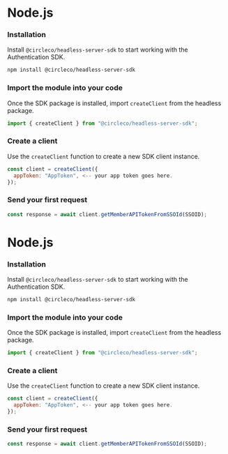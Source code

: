 # Node.js

### Installation

Install `@circleco/headless-server-sdk` to start working with the Authentication SDK.

```bash
npm install @circleco/headless-server-sdk
```



### Import the module into your code

Once the SDK package is installed, import `createClient` from the headless package.

```javascript
import { createClient } from "@circleco/headless-server-sdk";
```



### Create a client

Use the `createClient` function to create a new SDK client instance.

```javascript
const client = createClient({
  appToken: "AppToken", <-- your app token goes here.
});
```



### Send your first request

```typescript
const response = await client.getMemberAPITokenFromSSOId(SSOID);
```

# Node.js

### Installation

Install `@circleco/headless-server-sdk` to start working with the Authentication SDK.

```bash
npm install @circleco/headless-server-sdk
```



### Import the module into your code

Once the SDK package is installed, import `createClient` from the headless package.

```javascript
import { createClient } from "@circleco/headless-server-sdk";
```



### Create a client

Use the `createClient` function to create a new SDK client instance.

```javascript
const client = createClient({
  appToken: "AppToken", <-- your app token goes here.
});
```



### Send your first request

```typescript
const response = await client.getMemberAPITokenFromSSOId(SSOID);
```

